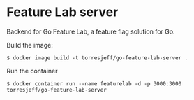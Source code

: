 # Feature Lab server
Backend for Go Feature Lab, a feature flag solution for Go.

Build the image:
```shell
$ docker image build -t torresjeff/go-feature-lab-server .
```

Run the container
```shell
$ docker container run --name featurelab -d -p 3000:3000 torresjeff/go-feature-lab-server
```